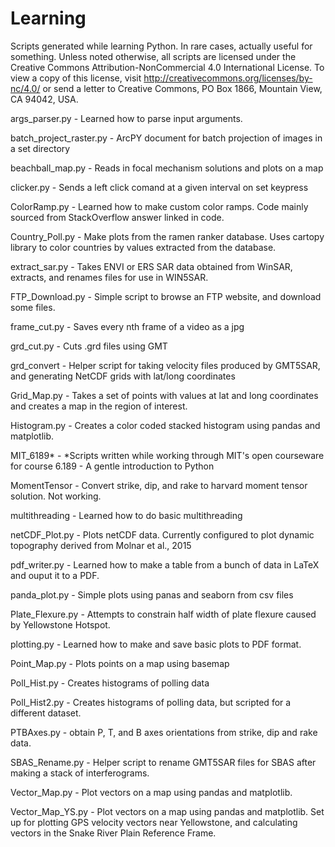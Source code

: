 # Learning
Scripts generated while learning Python. In rare cases, actually useful for something.
Unless noted otherwise, all scripts are licensed under the Creative Commons Attribution-NonCommercial 4.0 International License. To view a copy of this license, visit http://creativecommons.org/licenses/by-nc/4.0/ or send a letter to Creative Commons, PO Box 1866, Mountain View, CA 94042, USA.

args_parser.py - Learned how to parse input arguments.

batch_project_raster.py - ArcPY document for batch projection of images in a set directory

beachball_map.py - Reads in focal mechanism solutions and plots on a map

clicker.py - Sends a left click comand at a given interval on set keypress

ColorRamp.py - Learned how to make custom color ramps. Code mainly sourced from StackOverflow answer linked in code.

Country_Poll.py - Make plots from the ramen ranker database. Uses cartopy library to color countries by values extracted from the database.

extract_sar.py - Takes ENVI or ERS SAR data obtained from WinSAR, extracts, and renames files for use in WIN5SAR.

FTP_Download.py - Simple script to browse an FTP website, and download some files.

frame_cut.py - Saves every nth frame of a video as a jpg

grd_cut.py - Cuts .grd files using GMT

grd_convert - Helper script for taking velocity files produced by GMT5SAR, and generating NetCDF grids with lat/long coordinates

Grid_Map.py - Takes a set of points with values at lat and long coordinates and creates a map in the region of interest.

Histogram.py - Creates a color coded stacked histogram using pandas and matplotlib.

MIT_6189* - *Scripts written while working through MIT's open courseware for course 6.189 - A gentle introduction to Python

MomentTensor - Convert strike, dip, and rake to harvard moment tensor solution. Not working.

multithreading - Learned how to do basic multithreading

netCDF_Plot.py - Plots netCDF data. Currently configured to plot dynamic topography derived from Molnar et al., 2015

pdf_writer.py - Learned how to make a table from a bunch of data in LaTeX and ouput it to a PDF.

panda_plot.py - Simple plots using panas and seaborn from csv files

Plate_Flexure.py - Attempts to constrain half width of plate flexure caused by Yellowstone Hotspot.

plotting.py - Learned how to make and save basic plots to PDF format.

Point_Map.py - Plots points on a map using basemap

Poll_Hist.py - Creates histograms of polling data

Poll_Hist2.py - Creates histograms of polling data, but scripted for a different dataset.

PTBAxes.py - obtain P, T, and B axes orientations from strike, dip and rake data.

SBAS_Rename.py - Helper script to rename GMT5SAR files for SBAS after making a stack of interferograms.

Vector_Map.py - Plot vectors on a map using pandas and matplotlib.

Vector_Map_YS.py - Plot vectors on a map using pandas and matplotlib. Set up for plotting GPS velocity vectors near Yellowstone, and calculating vectors in the Snake River Plain Reference Frame.
